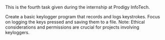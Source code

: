 This is the fourth task given during the internship at Prodigy InfoTech.

Create a basic keylogger program that records and logs keystrokes. Focus on logging the keys pressed and saving them to a file. Note: Ethical considerations and permissions are crucial for projects involving keyloggers.
